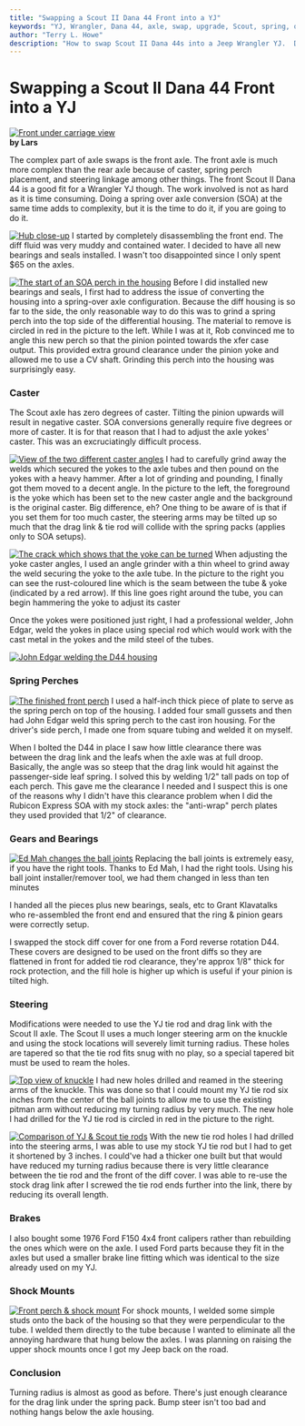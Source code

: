 ```yaml
---
title: "Swapping a Scout II Dana 44 Front into a YJ"
keywords: "YJ, Wrangler, Dana 44, axle, swap, upgrade, Scout, spring, over, axle, SOA"
author: "Terry L. Howe"
description: "How to swap Scout II Dana 44s into a Jeep Wrangler YJ.  Details on how to do a spring over on a Wrangler YJ at the same time."
---
```

# Swapping a Scout II Dana 44 Front into a YJ

[![Front under carriage view](../../../img/axle/updates/ihscout/ss17_.jpg)](../../../img/axle/updates/ihscout/ss17.jpg)   
**by Lars**

The complex part of axle swaps is the front axle. The front axle is much more complex than the rear axle because of caster, spring perch placement, and steering linkage among other things. The front Scout II Dana 44 is a good fit for a Wrangler YJ though. The work involved is not as hard as it is time consuming. Doing a spring over axle conversion (SOA) at the same time adds to complexity, but it is the time to do it, if you are going to do it.

[![Hub close-up](../../../img/axle/updates/ihscout/ss6_.jpg)](../../../img/axle/updates/ihscout/ss6.jpg) I started by completely disassembling the front end. The diff fluid was very muddy and contained water. I decided to have all new bearings and seals installed. I wasn't too disappointed since I only spent $65 on the axles.

[![The start of an SOA perch in the housing](../../../img/axle/updates/ihscout/ss3_.jpg)](../../../img/axle/updates/ihscout/ss3.jpg) Before I did installed new bearings and seals, I first had to address the issue of converting the housing into a spring-over axle configuration. Because the diff housing is so far to the side, the only reasonable way to do this was to grind a spring perch into the top side of the differential housing. The material to remove is circled in red in the picture to the left. While I was at it, Rob convinced me to angle this new perch so that the pinion pointed towards the xfer case output. This provided extra ground clearance under the pinion yoke and allowed me to use a CV shaft. Grinding this perch into the housing was surprisingly easy.

### Caster

The Scout axle has zero degrees of caster. Tilting the pinion upwards will result in negative caster. SOA conversions generally require five degrees or more of caster. It is for that reason that I had to adjust the axle yokes' caster. This was an excruciatingly difficult process.

[![View of the two different caster angles](../../../img/axle/updates/ihscout/ss7_.jpg)](../../../img/axle/updates/ihscout/ss7.jpg) I had to carefully grind away the welds which secured the yokes to the axle tubes and then pound on the yokes with a heavy hammer. After a lot of grinding and pounding, I finally got them moved to a decent angle. In the picture to the left, the foreground is the yoke which has been set to the new caster angle and the background is the original caster. Big difference, eh? One thing to be aware of is that if you set them for too much caster, the steering arms may be tilted up so much that the drag link & tie rod will collide with the spring packs (applies only to SOA setups). 

[![The crack which shows that the yoke can be turned](../../../img/axle/updates/ihscout/ss5_.jpg)](../../../img/axle/updates/ihscout/ss5.jpg) When adjusting the yoke caster angles, I used an angle grinder with a thin wheel to grind away the weld securing the yoke to the axle tube. In the picture to the right you can see the rust-coloured line which is the seam between the tube & yoke (indicated by a red arrow). If this line goes right around the tube, you can begin hammering the yoke to adjust its caster

Once the yokes were positioned just right, I had a professional welder, John Edgar, weld the yokes in place using special rod which would work with the cast metal in the yokes and the mild steel of the tubes.

[![John Edgar welding the D44 housing](../../../img/axle/updates/ihscout/ss4_.jpg)](../../../img/axle/updates/ihscout/ss4.jpg) 

### Spring Perches

[![The finished front perch](../../../img/axle/updates/ihscout/ss1_.jpg)](../../../img/axle/updates/ihscout/ss1.jpg) I used a half-inch thick piece of plate to serve as the spring perch on top of the housing. I added four small gussets and then had John Edgar weld this spring perch to the cast iron housing. For the driver's side perch, I made one from square tubing and welded it on myself.

When I bolted the D44 in place I saw how little clearance there was between the drag link and the leafs when the axle was at full droop. Basically, the angle was so steep that the drag link would hit against the passenger-side leaf spring. I solved this by welding 1/2" tall pads on top of each perch. This gave me the clearance I needed and I suspect this is one of the reasons why I didn't have this clearance problem when I did the Rubicon Express SOA with my stock axles: the "anti-wrap" perch plates they used provided that 1/2" of clearance.

### Gears and Bearings

[![Ed Mah changes the ball joints](../../../img/axle/updates/ihscout/ss2_.jpg)](../../../img/axle/updates/ihscout/ss2.jpg) Replacing the ball joints is extremely easy, if you have the right tools. Thanks to Ed Mah, I had the right tools. Using his ball joint installer/remover tool, we had them changed in less than ten minutes

I handed all the pieces plus new bearings, seals, etc to Grant Klavatalks who re-assembled the front end and ensured that the ring & pinion gears were correctly setup.

I swapped the stock diff cover for one from a Ford reverse rotation D44. These covers are designed to be used on the front diffs so they are flattened in front for added tie rod clearance, they're approx 1/8" thick for rock protection, and the fill hole is higher up which is useful if your pinion is tilted high. 

### Steering

Modifications were needed to use the YJ tie rod and drag link with the Scout II axle. The Scout II uses a much longer steering arm on the knuckle and using the stock locations will severely limit turning radius. These holes are tapered so that the tie rod fits snug with no play, so a special tapered bit must be used to ream the holes.

[![Top view of knuckle](../../../img/axle/updates/ihscout/ss10_.jpg)](../../../img/axle/updates/ihscout/ss10.jpg) I had new holes drilled and reamed in the steering arms of the knuckle. This was done so that I could mount my YJ tie rod six inches from the center of the ball joints to allow me to use the existing pitman arm without reducing my turning radius by very much. The new hole I had drilled for the YJ tie rod is circled in red in the picture to the right.

[![Comparison of YJ & Scout tie rods](../../../img/axle/updates/ihscout/ss9_.jpg)](../../../img/axle/updates/ihscout/ss9.jpg) With the new tie rod holes I had drilled into the steering arms, I was able to use my stock YJ tie rod but I had to get it shortened by 3 inches. I could've had a thicker one built but that would have reduced my turning radius because there is very little clearance between the tie rod and the front of the diff cover. I was able to re-use the stock drag link after I screwed the tie rod ends further into the link, there by reducing its overall length.

### Brakes

I also bought some 1976 Ford F150 4x4 front calipers rather than rebuilding the ones which were on the axle. I used Ford parts because they fit in the axles but used a smaller brake line fitting which was identical to the size already used on my YJ.

### Shock Mounts

[![Front perch & shock mount](../../../img/axle/updates/ihscout/ss16_.jpg)](../../../img/axle/updates/ihscout/ss16.jpg) For shock mounts, I welded some simple studs onto the back of the housing so that they were perpendicular to the tube. I welded them directly to the tube because I wanted to eliminate all the annoying hardware that hung below the axles. I was planning on raising the upper shock mounts once I got my Jeep back on the road.

### Conclusion

Turning radius is almost as good as before. There's just enough clearance for the drag link under the spring pack. Bump steer isn't too bad and nothing hangs below the axle housing.
